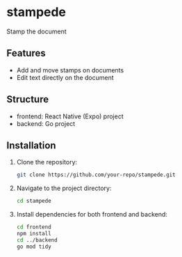 # stampede

Stamp the document

## Features

- Add and move stamps on documents
- Edit text directly on the document

## Structure

- frontend: React Native (Expo) project
- backend: Go project

## Installation

1. Clone the repository:

   ```sh
   git clone https://github.com/your-repo/stampede.git
   ```

2. Navigate to the project directory:

   ```sh
   cd stampede
   ```

3. Install dependencies for both frontend and backend:
   ```sh
   cd frontend
   npm install
   cd ../backend
   go mod tidy
   ```
